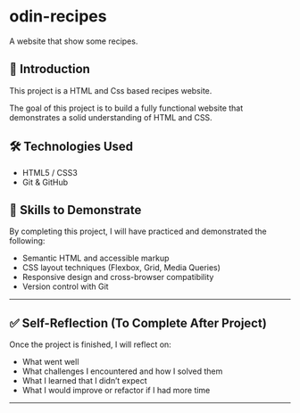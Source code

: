 # odin-recipes

A website that show some recipes.

## 📖 Introduction

This project is a HTML and Css based recipes website.

The goal of this project is to build a fully functional website that demonstrates a solid understanding of HTML and CSS.

## 🛠️ Technologies Used

- HTML5 / CSS3
- Git & GitHub

## 🧠 Skills to Demonstrate

By completing this project, I will have practiced and demonstrated the following:

- Semantic HTML and accessible markup
- CSS layout techniques (Flexbox, Grid, Media Queries)
- Responsive design and cross-browser compatibility
- Version control with Git

---

## ✅ Self-Reflection (To Complete After Project)

Once the project is finished, I will reflect on:

- What went well
- What challenges I encountered and how I solved them
- What I learned that I didn’t expect
- What I would improve or refactor if I had more time

---
